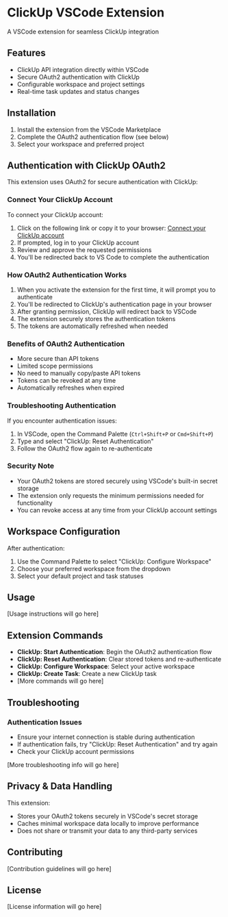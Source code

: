 # ClickUp VSCode Extension

A VSCode extension for seamless ClickUp integration

## Features

- ClickUp API integration directly within VSCode
- Secure OAuth2 authentication with ClickUp
- Configurable workspace and project settings
- Real-time task updates and status changes

## Installation

1. Install the extension from the VSCode Marketplace
2. Complete the OAuth2 authentication flow (see below)
3. Select your workspace and preferred project

## Authentication with ClickUp OAuth2

This extension uses OAuth2 for secure authentication with ClickUp:

### Connect Your ClickUp Account

To connect your ClickUp account:

1. Click on the following link or copy it to your browser:
   [Connect your ClickUp account](https://app.clickup.com/api?client_id=XT30CLT9QUIDSAVN6YHYC9SQ44BXG3UK&redirect_uri=https%3A%2F%2Fclickuplink.vercel.app%2Foauth%2Fcallback)
2. If prompted, log in to your ClickUp account
3. Review and approve the requested permissions
4. You'll be redirected back to VS Code to complete the authentication

### How OAuth2 Authentication Works

1. When you activate the extension for the first time, it will prompt you to authenticate
2. You'll be redirected to ClickUp's authentication page in your browser
3. After granting permission, ClickUp will redirect back to VSCode
4. The extension securely stores the authentication tokens
5. The tokens are automatically refreshed when needed

### Benefits of OAuth2 Authentication

- More secure than API tokens
- Limited scope permissions
- No need to manually copy/paste API tokens
- Tokens can be revoked at any time
- Automatically refreshes when expired

### Troubleshooting Authentication

If you encounter authentication issues:

1. In VSCode, open the Command Palette (`Ctrl+Shift+P` or `Cmd+Shift+P`)
2. Type and select "ClickUp: Reset Authentication"
3. Follow the OAuth2 flow again to re-authenticate

### Security Note
- Your OAuth2 tokens are stored securely using VSCode's built-in secret storage
- The extension only requests the minimum permissions needed for functionality
- You can revoke access at any time from your ClickUp account settings

## Workspace Configuration

After authentication:

1. Use the Command Palette to select "ClickUp: Configure Workspace"
2. Choose your preferred workspace from the dropdown
3. Select your default project and task statuses

## Usage

[Usage instructions will go here]

## Extension Commands

- **ClickUp: Start Authentication**: Begin the OAuth2 authentication flow
- **ClickUp: Reset Authentication**: Clear stored tokens and re-authenticate
- **ClickUp: Configure Workspace**: Select your active workspace
- **ClickUp: Create Task**: Create a new ClickUp task
- [More commands will go here]

## Troubleshooting

### Authentication Issues
- Ensure your internet connection is stable during authentication
- If authentication fails, try "ClickUp: Reset Authentication" and try again
- Check your ClickUp account permissions

[More troubleshooting info will go here]

## Privacy & Data Handling

This extension:
- Stores your OAuth2 tokens securely in VSCode's secret storage
- Caches minimal workspace data locally to improve performance
- Does not share or transmit your data to any third-party services

## Contributing

[Contribution guidelines will go here]

## License

[License information will go here]